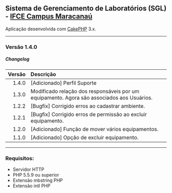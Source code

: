 ## Sistema de Gerenciamento de Laboratórios (SGL) - [IFCE Campus Maracanaú](https://ifce.edu.br/maracanau)

Aplicação desenvolvida com [CakePHP](http://cakephp.org) 3.x.

---------------------------------------------------------
### Versão 1.4.0

##### <i class="icon-file"></i> Changelog

 Versão  | Descrição 
--------:|:--------------------------------------------------------------
  1.4.0  | [Adicionado] Perfil Suporte
  1.3.0  | Modificado relação dos responsáveis por um equipamento. Agora são associados aos Usuários.
  1.2.2  | [Bugfix] Corrigido erros ao cadastrar ambiente.
  1.2.1  | [Bugfix] Corrigido erros de permissão ao excluir equipamento.
  1.2.0  | [Adicionado] Função de mover vários equipamentos.
  1.1.0  | [Adicionado] Opção de excluir equipamento.

---------------------------------------------------------
### Requisitos:

- Servidor HTTP
- PHP 5.5.9 ou superior
- Extensão mbstring PHP 
- Extensão intl PHP
